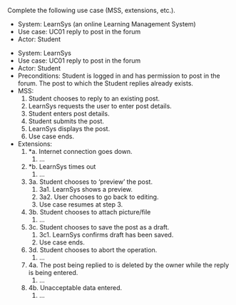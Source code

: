 <link rel="stylesheet" href="{{baseUrl}}/css/common.css">

<panel header="{{ icon_Q_A }} LearnSys – reply to post use case">
<question type="text">

Complete the following use case (MSS, extensions, etc.).

<box>

* System: LearnSys (an online Learning Management System)
* Use case: UC01 reply to post in the forum
* Actor: Student

</box>

<div slot="answer">

<box>
  <div>
    <ul>
      <li>System: LearnSys</li>
      <li>Use case: UC01 reply to post in the forum</li>
      <li>Actor: Student</li>
      <li>Preconditions: Student is logged in and has permission to post in the forum. The post to which the Student replies already exists.</li>
      <li>MSS:
        <ol>
          <li>Student chooses to reply to an existing post.</li>
          <li>LearnSys requests the user to enter post details.</li>
          <li>Student enters post details.</li>
          <li>Student submits the post.</li>
          <li>LearnSys displays the post.</li>
          <li class="custom-bullet-point">Use case ends.</li>
        </ol>
      </li>
      <li> Extensions:
        <ol class="custom-bullet-list">
          <li>*a. Internet connection goes down.
            <ol class="custom-bullet-list">
              <li>...</li>
            </ol>
          </li>
          <li>*b. LearnSys times out
            <ol class="custom-bullet-list">
              <li>...</li>
            </ol>
          </li>
          <li>3a. Student chooses to ‘preview’ the post.
            <ol class="custom-bullet-list">
              <li>3a1. LearnSys shows a preview.</li>
              <li>3a2. User chooses to go back to editing.</li>
              <li>Use case resumes at step 3.</li>
            </ol>
          </li>
          <li>3b. Student chooses to attach picture/file
            <ol class="custom-bullet-list">
              <li>...</li>
            </ol>
          </li>
          <li>3c. Student chooses to save the post as a draft.
            <ol class="custom-bullet-list">
              <li>3c1. LearnSys confirms draft has been saved.</li>
              <li>Use case ends.</li>
            </ol>
          </li>
          <li>3d. Student chooses to abort the operation.
            <ol class="custom-bullet-list">
              <li>...</li>
            </ol>
          </li>
          <li>4a. The post being replied to is deleted by the owner while the reply is being entered.
            <ol class="custom-bullet-list">
              <li>...</li>
            </ol>
          </li>
          <li>4b. Unacceptable data entered.
            <ol class="custom-bullet-list">
              <li>...</li>
            </ol>
          </li>
        </ol>
      </li>
    </ul>
  </div>
</box>

</div>
</question>
</panel>
